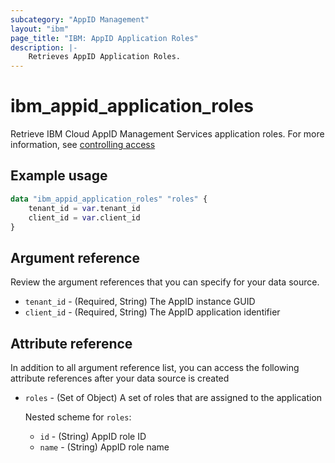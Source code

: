 ```yaml
---
subcategory: "AppID Management"
layout: "ibm"
page_title: "IBM: AppID Application Roles"
description: |-
    Retrieves AppID Application Roles.
---
```


# ibm_appid_application_roles
Retrieve IBM Cloud AppID Management Services application roles. For more information, see [controlling access](https://cloud.ibm.com/docs/appid?topic=appid-access-control&interface=api)

## Example usage

```terraform
data "ibm_appid_application_roles" "roles" {
    tenant_id = var.tenant_id
    client_id = var.client_id
}
```

## Argument reference
Review the argument references that you can specify for your data source.

- `tenant_id` - (Required, String) The AppID instance GUID
- `client_id` - (Required, String) The AppID application identifier

## Attribute reference
In addition to all argument reference list, you can access the following attribute references after your data source is created

- `roles` - (Set of Object) A set of roles that are assigned to the application

  Nested scheme for `roles`:
    - `id` - (String) AppID role ID
    - `name` - (String) AppID role name
